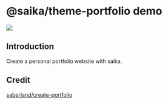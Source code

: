 # @saika/theme-portfolio demo

![](https://i.loli.net/2019/09/06/tgkvYqAFfhpHX4Q.png)

## Introduction

Create a personal portfolio website with saika.

## Credit

[saberland/create-portfolio](https://github.com/saberland/create-portfolio)

